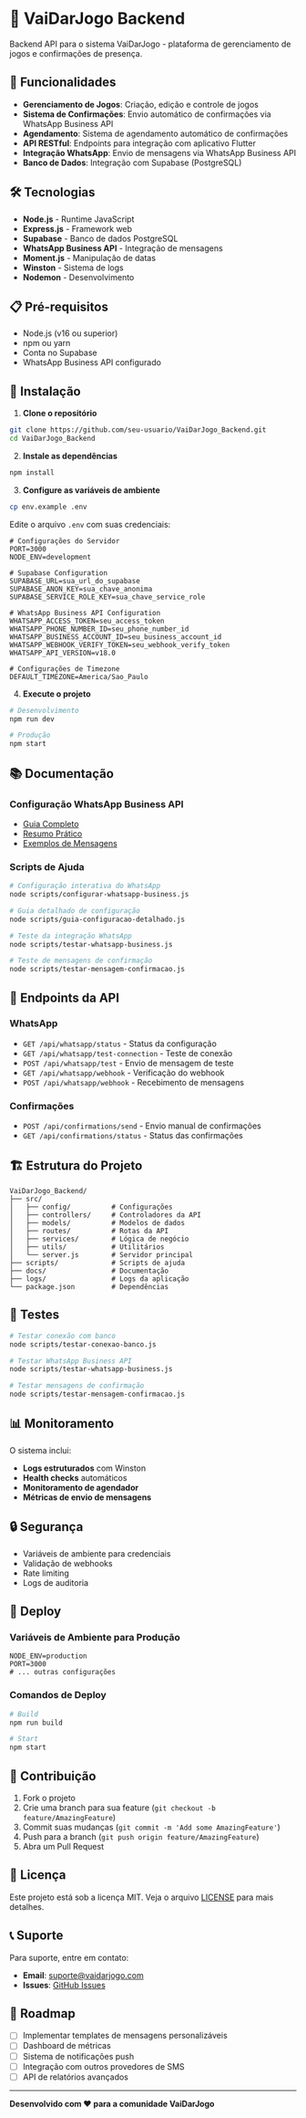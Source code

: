 # 🏈 VaiDarJogo Backend

Backend API para o sistema VaiDarJogo - plataforma de gerenciamento de jogos e confirmações de presença.

## 🚀 Funcionalidades

- **Gerenciamento de Jogos**: Criação, edição e controle de jogos
- **Sistema de Confirmações**: Envio automático de confirmações via WhatsApp Business API
- **Agendamento**: Sistema de agendamento automático de confirmações
- **API RESTful**: Endpoints para integração com aplicativo Flutter
- **Integração WhatsApp**: Envio de mensagens via WhatsApp Business API
- **Banco de Dados**: Integração com Supabase (PostgreSQL)

## 🛠️ Tecnologias

- **Node.js** - Runtime JavaScript
- **Express.js** - Framework web
- **Supabase** - Banco de dados PostgreSQL
- **WhatsApp Business API** - Integração de mensagens
- **Moment.js** - Manipulação de datas
- **Winston** - Sistema de logs
- **Nodemon** - Desenvolvimento

## 📋 Pré-requisitos

- Node.js (v16 ou superior)
- npm ou yarn
- Conta no Supabase
- WhatsApp Business API configurado

## 🔧 Instalação

1. **Clone o repositório**
```bash
git clone https://github.com/seu-usuario/VaiDarJogo_Backend.git
cd VaiDarJogo_Backend
```

2. **Instale as dependências**
```bash
npm install
```

3. **Configure as variáveis de ambiente**
```bash
cp env.example .env
```

Edite o arquivo `.env` com suas credenciais:
```env
# Configurações do Servidor
PORT=3000
NODE_ENV=development

# Supabase Configuration
SUPABASE_URL=sua_url_do_supabase
SUPABASE_ANON_KEY=sua_chave_anonima
SUPABASE_SERVICE_ROLE_KEY=sua_chave_service_role

# WhatsApp Business API Configuration
WHATSAPP_ACCESS_TOKEN=seu_access_token
WHATSAPP_PHONE_NUMBER_ID=seu_phone_number_id
WHATSAPP_BUSINESS_ACCOUNT_ID=seu_business_account_id
WHATSAPP_WEBHOOK_VERIFY_TOKEN=seu_webhook_verify_token
WHATSAPP_API_VERSION=v18.0

# Configurações de Timezone
DEFAULT_TIMEZONE=America/Sao_Paulo
```

4. **Execute o projeto**
```bash
# Desenvolvimento
npm run dev

# Produção
npm start
```

## 📚 Documentação

### **Configuração WhatsApp Business API**
- [Guia Completo](docs/GUIA_CONFIGURACAO_WHATSAPP_BUSINESS.md)
- [Resumo Prático](RESUMO_CONFIGURACAO_WHATSAPP.md)
- [Exemplos de Mensagens](docs/EXEMPLOS_MENSAGENS_CONFIRMACAO.md)

### **Scripts de Ajuda**
```bash
# Configuração interativa do WhatsApp
node scripts/configurar-whatsapp-business.js

# Guia detalhado de configuração
node scripts/guia-configuracao-detalhado.js

# Teste da integração WhatsApp
node scripts/testar-whatsapp-business.js

# Teste de mensagens de confirmação
node scripts/testar-mensagem-confirmacao.js
```

## 🔌 Endpoints da API

### **WhatsApp**
- `GET /api/whatsapp/status` - Status da configuração
- `GET /api/whatsapp/test-connection` - Teste de conexão
- `POST /api/whatsapp/test` - Envio de mensagem de teste
- `GET /api/whatsapp/webhook` - Verificação do webhook
- `POST /api/whatsapp/webhook` - Recebimento de mensagens

### **Confirmações**
- `POST /api/confirmations/send` - Envio manual de confirmações
- `GET /api/confirmations/status` - Status das confirmações

## 🏗️ Estrutura do Projeto

```
VaiDarJogo_Backend/
├── src/
│   ├── config/          # Configurações
│   ├── controllers/     # Controladores da API
│   ├── models/          # Modelos de dados
│   ├── routes/          # Rotas da API
│   ├── services/        # Lógica de negócio
│   ├── utils/           # Utilitários
│   └── server.js        # Servidor principal
├── scripts/             # Scripts de ajuda
├── docs/                # Documentação
├── logs/                # Logs da aplicação
└── package.json         # Dependências
```

## 🧪 Testes

```bash
# Testar conexão com banco
node scripts/testar-conexao-banco.js

# Testar WhatsApp Business API
node scripts/testar-whatsapp-business.js

# Testar mensagens de confirmação
node scripts/testar-mensagem-confirmacao.js
```

## 📊 Monitoramento

O sistema inclui:
- **Logs estruturados** com Winston
- **Health checks** automáticos
- **Monitoramento de agendador**
- **Métricas de envio de mensagens**

## 🔒 Segurança

- Variáveis de ambiente para credenciais
- Validação de webhooks
- Rate limiting
- Logs de auditoria

## 🚀 Deploy

### **Variáveis de Ambiente para Produção**
```env
NODE_ENV=production
PORT=3000
# ... outras configurações
```

### **Comandos de Deploy**
```bash
# Build
npm run build

# Start
npm start
```

## 🤝 Contribuição

1. Fork o projeto
2. Crie uma branch para sua feature (`git checkout -b feature/AmazingFeature`)
3. Commit suas mudanças (`git commit -m 'Add some AmazingFeature'`)
4. Push para a branch (`git push origin feature/AmazingFeature`)
5. Abra um Pull Request

## 📝 Licença

Este projeto está sob a licença MIT. Veja o arquivo [LICENSE](LICENSE) para mais detalhes.

## 📞 Suporte

Para suporte, entre em contato:
- **Email**: suporte@vaidarjogo.com
- **Issues**: [GitHub Issues](https://github.com/seu-usuario/VaiDarJogo_Backend/issues)

## 🎯 Roadmap

- [ ] Implementar templates de mensagens personalizáveis
- [ ] Dashboard de métricas
- [ ] Sistema de notificações push
- [ ] Integração com outros provedores de SMS
- [ ] API de relatórios avançados

---

**Desenvolvido com ❤️ para a comunidade VaiDarJogo**